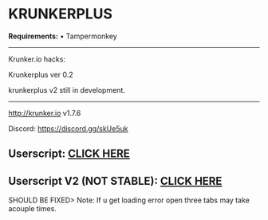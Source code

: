 # KRUNKERPLUS
<b>Requirements:</b> • Tampermonkey</br>

---------------------

Krunker.io hacks: 

Krunkerplus ver 0.2

krunkerplus v2 still in development.

---------------------

http://krunker.io v1.7.6

Discord: https://discord.gg/skUe5uk

<h2>Userscript: <a href="https://github.com/THEGUY3ds/KRUNKERPLUS/raw/master/krunkerplus.user.js" target="_blank">CLICK HERE</a></h2>
<h2>Userscript V2 (NOT STABLE): <a href="https://github.com/THEGUY3ds/KRUNKERPLUS/raw/master/krunkerplusv2.user.js" target="_blank">CLICK
HERE</a></h2>
SHOULD BE FIXED> Note: If u get loading error open three tabs may take acouple times. <SHOULD BE FIXED
## Features
- [x] Fullscreen
- [x] AdBlock
- [x] Better Sniper Recticle
- [x] Esp - thx to (hrt)
- [ ] Aimbot
- [ ] Trace lines
- [ ] Box esp
